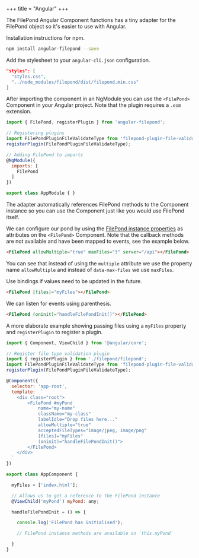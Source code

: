 +++
title = "Angular"
+++

The FilePond Angular Component functions has a tiny adapter for the FilePond object so it's easier to use with Angular.

Installation instructions for npm.

```bash
npm install angular-filepond --save
```

Add the stylesheet to your `angular-cli.json` configuration.

```json
"styles": [
  "styles.css",
  "../node_modules/filepond/dist/filepond.min.css"
]
```

After importing the component in an NgModule you can use the `<FilePond>` Component in your Angular project. Note that the plugin requires a `.esm` extension.

```js
import { FilePond, registerPlugin } from 'angular-filepond';

// Registering plugins
import FilePondPluginFileValidateType from 'filepond-plugin-file-validate-type/dist/filepond-plugin-file-validate-type.esm';
registerPlugin(FilePondPluginFileValidateType);

// Adding FilePond to imports
@NgModule({
  imports: [
    FilePond
  ]
})

export class AppModule { }
```

The adapter automatically references FilePond methods to the Component instance so you can use the Component just like you would use FilePond itself.

We can configure our pond by using the [FilePond instance properties](../../api/filepond-instance/#properties) as attributes on the `<FilePond>` Component. Note that the callback methods are not available and have been mapped to events, see the example below.

```html
<FilePond allowMultiple="true" maxFiles="3" server="/api"></FilePond>
```

You can see that instead of using the `multiple` attribute we use the property name `allowMultiple` and instead of `data-max-files` we use `maxFiles`.

Use bindings if values need to be updated in the future.

```html
<FilePond [files]="myFiles"></FilePond>
```

We can listen for events using parenthesis.

```html
<FilePond (oninit)="handleFilePondInit()"></FilePond>
```

A more elaborate example showing passing files using a `myFiles` property and `registerPlugin` to register a plugin.

```js
import { Component, ViewChild } from '@angular/core';

// Register file type validation plugin
import { registerPlugin } from './filepond/filepond';
import FilePondPluginFileValidateType from 'filepond-plugin-file-validate-type/dist/filepond-plugin-file-validate-type.esm.js';
registerPlugin(FilePondPluginFileValidateType);

@Component({
  selector: 'app-root',
  template:  `
    <div class="root">
        <FilePond #myPond 
            name="my-name" 
            className="my-class" 
            labelIdle="Drop files here..."
            allowMultiple="true"
            acceptedFileTypes="image/jpeg, image/png"
            [files]="myFiles" 
            (oninit)="handleFilePondInit()">
        </FilePond>
    </div>
  `
})

export class AppComponent {

  myFiles = ['index.html'];

  // Allows us to get a reference to the FilePond instance
  @ViewChild('myPond') myPond: any;

  handleFilePondInit = () => {

    console.log('FilePond has initialised');

    // FilePond instance methods are available on `this.myPond`

  }
}
```
